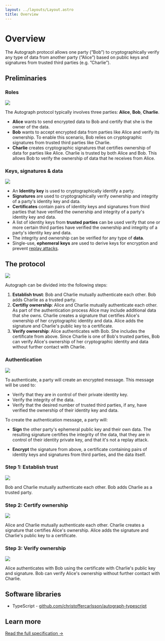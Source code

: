 ```yaml
---
layout: ../layouts/Layout.astro
title: Overview
---
```


# Overview

The Autograph protocol allows one party (”Bob”) to cryptographically verify any
type of data from another party (”Alice”) based on public keys and signatures
from trusted third parties (e.g. ”Charlie”).

## Preliminaries

### Roles

![](/images/parties.png)

The Autograph protocol typically involves three parties: **Alice**, **Bob**,
**Charlie**.

- **Alice** wants to send encrypted data to Bob and certify that she is the
  owner of the data.
- **Bob** wants to accept encrypted data from parties like Alice and verify its
  ownership. To enable this scenario, Bob relies on cryptographic signatures
  from trusted third parties like Charlie.
- **Charlie** creates cryptographic signatures that certifies ownership of data
  for parties like Alice. Charlie is trusted by both Alice and Bob. This allows
  Bob to verify the ownership of data that he receives from Alice.

### Keys, signatures & data

![](/images/keys-signatures-data.png)

- An **Identity key** is used to cryptographically identify a party.
- **Signatures** are used to cryptographically verify ownership and integrity of
  a party's identity key and data.
- **Certificates** contain pairs of identity keys and signatures from third
  parties that have verified the ownership and integrity of a party's identity
  key and data.
- A list of identity keys from **trusted parties** can be used verify that one
  or more certain third parties have verified the ownership and integrity of a
  party's identity key and data.
- The integrity and ownership can be verified for any type of **data**.
- Single-use, **ephemeral keys** are used to derive keys for encryption and
  prevent [replay attacks](https://en.wikipedia.org/wiki/Replay_attack).

## The protocol

![](/images/flow.png)

Autograph can be divided into the following steps:

1. **Establish trust**: Bob and Charlie mutually authenticate each other. Bob
   adds Charlie as a trusted party.
2. **Certifiy ownership**: Alice and Charlie mutually authenticate each other.
   As part of the authentication process Alice may include additional data that
   she owns. Charlie creates a signature that certifies Alice's ownership of her
   cryptographic identity and data. Alice adds the signature and Charlie's
   public key to a certificate.
3. **Verify ownership**: Alice authenticates with Bob. She includes the
   certificate from above. Since Charlie is one of Bob's trusted parties, Bob
   can verify Alice's ownership of her cryptographic identity and data without
   further contact with Charlie.

### Authentication

![](/images/auth.png)

To authenticate, a party will create an encrypted message. This message will be
used to:

- Verify that they are in control of their private identity key.
- Verify the integrity of the data.
- Verify that the desired number of trusted third parties, if any, have verified
  the ownership of their identity key and data.

To create the authentication message, a party will:

- **Sign** the other party's ephemeral public key and their own data. The
  resulting signature certifies the integrity of the data, that they are in
  control of their identity private key, and that it's not a replay attack.

- **Encrypt** the signature from above, a certificate containing pairs of
  identity keys and signatures from third parties, and the data itself.

### Step 1: Establish trust

![](/images/trust.png)

Bob and Charlie mutually authenticate each other. Bob adds Charlie as a trusted
party.

### Step 2: Certify ownership

![](/images/certify.png)

Alice and Charlie mutually authenticate each other. Charlie creates a signature
that certifies Alice's ownership. Alice adds the signature and Charlie's public
key to a certificate.

### Step 3: Verify ownership

![](/images/verify.png)

Alice authenticates with Bob using the certificate with Charlie's public key and
signature. Bob can verify Alice's ownership without further contact with
Charlie.

## Software libraries

- TypeScript -
  [github.com/christoffercarlsson/autograph-typescript](https://github.com/christoffercarlsson/autograph-typescript)

## Learn more

[Read the full specification &rarr;](/docs/specification)
